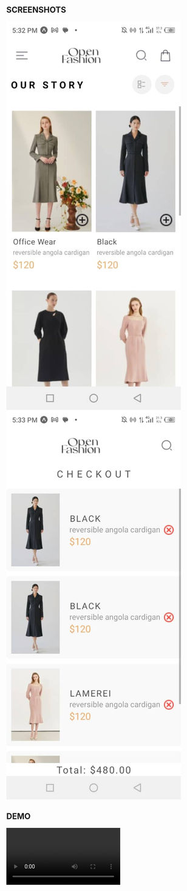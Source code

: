 ## SCREENSHOTS

![HOME Screen](screenshots/homeScreen.jpg)
![CART Screen](screenshots/cartScreen.jpg)

## DEMO

![App Demo](demo/appDemo.mp4)
